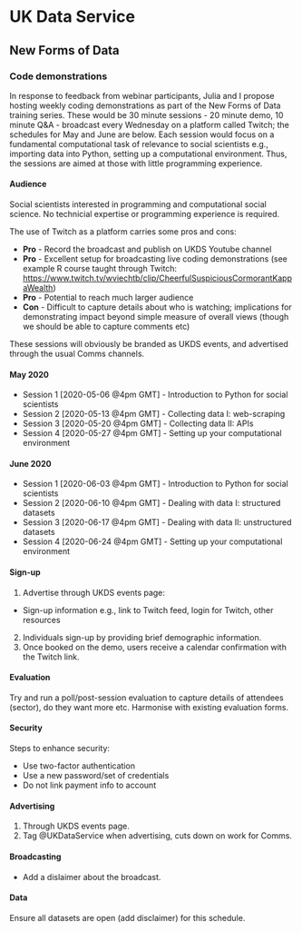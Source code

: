 # UK Data Service

## New Forms of Data

### Code demonstrations

In response to feedback from webinar participants, Julia and I propose hosting weekly coding demonstrations as part of the New Forms of Data training series. These would be 30 minute sessions - 20 minute demo, 10 minute Q&A - broadcast every Wednesday on a platform called Twitch; the schedules for May and June are below. Each session would focus on a fundamental computational task of relevance to social scientists e.g., importing data into Python, setting up a computational environment. Thus, the sessions are aimed at those with little programming experience.

#### Audience

Social scientists interested in programming and computational social science. No technicial expertise or programming experience is required.

The use of Twitch as a platform carries some pros and cons:
* **Pro** - Record the broadcast and publish on UKDS Youtube channel 
* **Pro** - Excellent setup for broadcasting live coding demonstrations (see example R course taught through Twitch: https://www.twitch.tv/wviechtb/clip/CheerfulSuspiciousCormorantKappaWealth)
* **Pro** - Potential to reach much larger audience
* **Con** - Difficult to capture details about who is watching; implications for demonstrating impact beyond simple measure of overall views (though we should be able to capture comments etc)

These sessions will obviously be branded as UKDS events, and advertised through the usual Comms channels.

#### May 2020

* Session 1 [2020-05-06 @4pm GMT] - Introduction to Python for social scientists
* Session 2 [2020-05-13 @4pm GMT] - Collecting data I: web-scraping
* Session 3 [2020-05-20 @4pm GMT] - Collecting data II: APIs
* Session 4 [2020-05-27 @4pm GMT] - Setting up your computational environment

#### June 2020

* Session 1 [2020-06-03 @4pm GMT] - Introduction to Python for social scientists
* Session 2 [2020-06-10 @4pm GMT] - Dealing with data I: structured datasets
* Session 3 [2020-06-17 @4pm GMT] - Dealing with data II: unstructured datasets
* Session 4 [2020-06-24 @4pm GMT] - Setting up your computational environment

#### Sign-up

1. Advertise through UKDS events page:
  * Sign-up information e.g., link to Twitch feed, login for Twitch, other resources
2. Individuals sign-up by providing brief demographic information.
3. Once booked on the demo, users receive a calendar confirmation with the Twitch link.

#### Evaluation

Try and run a poll/post-session evaluation to capture details of attendees (sector), do they want more etc. Harmonise with existing evaluation forms.

#### Security

Steps to enhance security:
* Use two-factor authentication
* Use a new password/set of credentials
* Do not link payment info to account

#### Advertising

1. Through UKDS events page.
2. Tag @UKDataService when advertising, cuts down on work for Comms.

#### Broadcasting

* Add a dislaimer about the broadcast.

#### Data

Ensure all datasets are open (add disclaimer) for this schedule.
